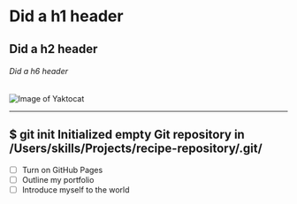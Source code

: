 # Did a h1 header
## Did a h2 header
###### Did a h6 header
![Image of Yaktocat](https://octodex.github.com/images/yaktocat.png)

--- 
$ git init
Initialized empty Git repository in /Users/skills/Projects/recipe-repository/.git/
---

- [ ] Turn on GitHub Pages
- [ ] Outline my portfolio
- [ ] Introduce myself to the world
